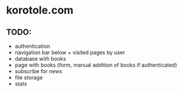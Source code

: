 # korotole.com 

## TODO:

- authentication
- navigation bar below + visited pages by user
- database with books 
- page with books (form, manual addition of books if authenticated)
- subscribe for news
- file storage
- stats
